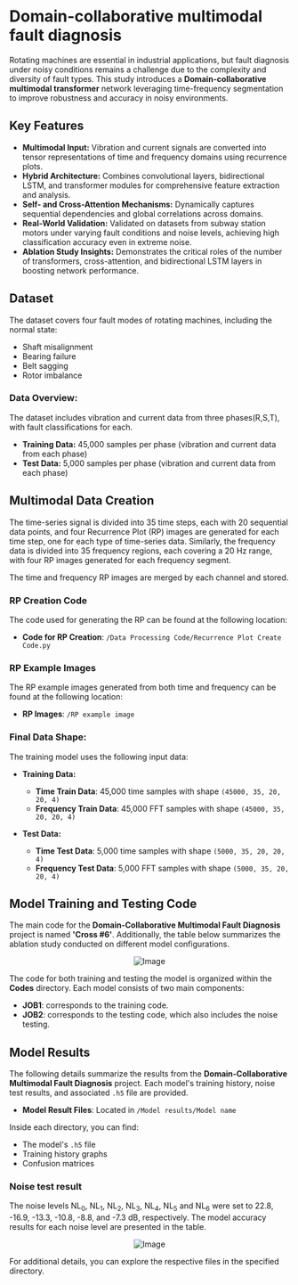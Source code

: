 # Domain-collaborative multimodal fault diagnosis

Rotating machines are essential in industrial applications, but fault diagnosis under noisy conditions remains a challenge due to the complexity and diversity of fault types. This study introduces a **Domain-collaborative multimodal transformer** network leveraging time-frequency segmentation to improve robustness and accuracy in noisy environments.

## Key Features
- **Multimodal Input:** Vibration and current signals are converted into tensor representations of time and frequency domains using recurrence plots.
- **Hybrid Architecture:** Combines convolutional layers, bidirectional LSTM, and transformer modules for comprehensive feature extraction and analysis.
- **Self- and Cross-Attention Mechanisms:** Dynamically captures sequential dependencies and global correlations across domains.
- **Real-World Validation:** Validated on datasets from subway station motors under varying fault conditions and noise levels, achieving high classification accuracy even in extreme noise.
- **Ablation Study Insights:** Demonstrates the critical roles of the number of transformers, cross-attention, and bidirectional LSTM layers in boosting network performance.

## Dataset

The dataset covers four fault modes of rotating machines, including the normal state:
- Shaft misalignment
- Bearing failure
- Belt sagging
- Rotor imbalance

### Data Overview:
The dataset includes vibration and current data from three phases(R,S,T), with fault classifications for each.

- **Training Data:** 45,000 samples per phase (vibration and current data from each phase)
- **Test Data:** 5,000 samples per phase (vibration and current data from each phase)

## Multimodal Data Creation

The time-series signal is divided into 35 time steps, each with 20 sequential data points, and four Recurrence Plot (RP) images are generated for each time step, one for each type of time-series data. Similarly, the frequency data is divided into 35 frequency regions, each covering a 20 Hz range, with four RP images generated for each frequency segment.

The time and frequency RP images are merged by each channel and stored.

### RP Creation Code
The code used for generating the RP can be found at the following location:

- **Code for RP Creation**: `/Data Processing Code/Recurrence Plot Create Code.py`

### RP Example Images
The RP example images generated from both time and frequency can be found at the following location:

- **RP Images**: `/RP example image`

### Final Data Shape:

The training model uses the following input data:

- **Training Data:**
  - **Time Train Data**: 45,000 time samples with shape `(45000, 35, 20, 20, 4)`
  - **Frequency Train Data**: 45,000 FFT samples with shape `(45000, 35, 20, 20, 4)`
    
- **Test Data:**
  - **Time Test Data**: 5,000 time samples with shape `(5000, 35, 20, 20, 4)`
  - **Frequency Test Data**: 5,000 FFT samples with shape `(5000, 35, 20, 20, 4)`
  
## Model Training and Testing Code

The main code for the **Domain-Collaborative Multimodal Fault Diagnosis** project is named **'Cross #6'**. Additionally, the table below summarizes the ablation study conducted on different model configurations.

<p align="center">
  <img src="https://github.com/user-attachments/assets/32200802-216c-4d2a-aa06-ef802ad0d396" alt="Image" />
</p>

The code for both training and testing the model is organized within the **Codes** directory. Each model consists of two main components:

- **JOB1**: corresponds to the training code.
- **JOB2**: corresponds to the testing code, which also includes the noise testing.

## Model Results

The following details summarize the results from the **Domain-Collaborative Multimodal Fault Diagnosis** project. Each model's training history, noise test results, and associated `.h5` file are provided.

- **Model Result Files**: Located in `/Model results/Model name`

Inside each directory, you can find:
  - The model's `.h5` file
  - Training history graphs
  - Confusion matrices

### Noise test result

The noise levels NL<sub>0</sub>, NL<sub>1</sub>, NL<sub>2</sub>, NL<sub>3</sub>, NL<sub>4</sub>, NL<sub>5</sub> and NL<sub>6</sub> were set to 22.8, -16.9, -13.3, -10.8, -8.8, and -7.3 dB, respectively. The model accuracy results for each noise level are presented in the table.

<p align="center">
  <img src="https://github.com/user-attachments/assets/32a0b6f8-8f75-42e6-a6cb-e8a9ffe8c6ff" alt="Image" />
</p>


For additional details, you can explore the respective files in the specified directory.





